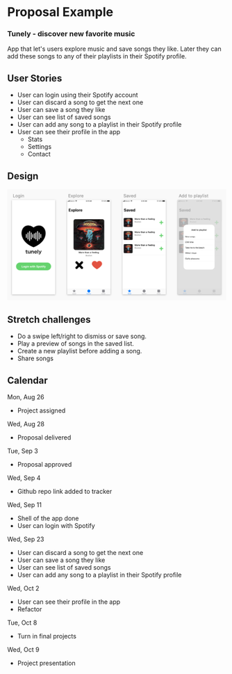 # Proposal Example

### Tunely - discover new favorite music

App that let's users explore music and save songs they like. Later they can add these songs to any of their playlists in their Spotify profile.

## User Stories

- User can login using their Spotify account
- User can discard a song to get the next one
- User can save a song they like
- User can see list of saved songs
- User can add any song to a playlist in their Spotify profile
- User can see their profile in the app
  - Stats
  - Settings
  - Contact

## Design

![example](assets/proposal.png)

## Stretch challenges

- Do a swipe left/right to dismiss or save song.
- Play a preview of songs in the saved list.
- Create a new playlist before adding a song.
- Share songs

## Calendar

Mon, Aug 26  
- Project assigned

Wed, Aug 28
- Proposal delivered

Tue, Sep 3
- Proposal approved  

Wed, Sep 4
- Github repo link added to tracker

Wed, Sep 11
- Shell of the app done
- User can login with Spotify

Wed, Sep 23
- User can discard a song to get the next one
- User can save a song they like
- User can see list of saved songs
- User can add any song to a playlist in their Spotify profile

Wed, Oct 2
- User can see their profile in the app
- Refactor

Tue, Oct 8
- Turn in final projects

Wed, Oct 9   
- Project presentation
